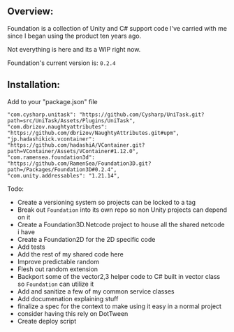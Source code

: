 ## Overview:

Foundation is a collection of Unity and C# support code I've carried with me since I began using the product ten years
ago.

Not everything is here and its a WIP right now.

Foundation's current version is: `0.2.4`

## Installation:

Add to your "package.json" file

    "com.cysharp.unitask": "https://github.com/Cysharp/UniTask.git?path=src/UniTask/Assets/Plugins/UniTask",
    "com.dbrizov.naughtyattributes": "https://github.com/dbrizov/NaughtyAttributes.git#upm",
    "jp.hadashikick.vcontainer": "https://github.com/hadashiA/VContainer.git?path=VContainer/Assets/VContainer#1.12.0",
    "com.ramensea.foundation3d": "https://github.com/RamenSea/Foundation3D.git?path=/Packages/Foundation3D#0.2.4",
    "com.unity.addressables": "1.21.14",


Todo:

- Create a versioning system so projects can be locked to a tag
- Break out `Foundation` into its own repo so non Unity projects can depend on it
- Create a Foundation3D.Netcode project to house all the shared netcode i have
- Create a Foundation2D for the 2D specific code
- Add tests
- Add the rest of my shared code here
- Improve predictable random
- Flesh out random extension
- Backport some of the vector2,3 helper code to C# built in vector class so `Foundation` can utilize it
- Add and sanitize a few of my common service classes
- Add documenation explaining stuff
- finalize a spec for the context to make using it easy in a normal project
- consider having this rely on DotTween
- Create deploy script